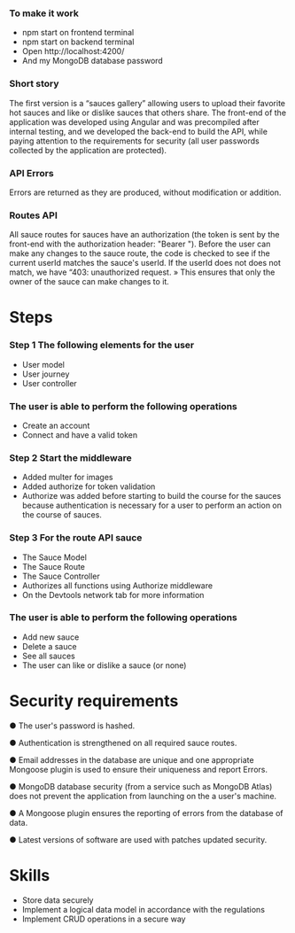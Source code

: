 
### To make it work ###
- npm start on frontend terminal
- npm start on backend terminal
- Open http://localhost:4200/
- And my MongoDB database password

### Short story ###
The first version is a “sauces gallery” allowing users to upload their favorite hot sauces and like or dislike sauces that others share. The front-end of the application was developed using Angular and was precompiled after internal testing, and we developed the back-end to build the API, while paying attention to the requirements for security (all user passwords collected by the application are protected).

### API Errors ###
Errors are returned as they are produced, without modification or addition.

### Routes API ###
All sauce routes for sauces have an authorization (the token is sent by the front-end with the authorization header: "Bearer <token>"). Before the user can make any changes to the sauce route, the code is checked to see if the current userId matches the sauce's userId. If the userId does not does not match, we have “403: unauthorized request. » This ensures that only the owner of the sauce can make changes to it.

# Steps

### Step 1 The following elements for the user ###
- User model
- User journey
- User controller
  
### The user is able to perform the following operations ###
- Create an account 
- Connect and have a valid token
  
### Step 2 Start the middleware ###
- Added multer for images
- Added authorize for token validation
- Authorize was added before starting to build the course for the sauces because authentication is necessary for a user to perform an action on the course of sauces.
  
### Step 3 For the route API sauce ###
- The Sauce Model
- The Sauce Route
- The Sauce Controller
- Authorizes all functions using Authorize middleware
- On the Devtools network tab for more information

### The user is able to perform the following operations ###
- Add new sauce
- Delete a sauce
- See all sauces
- The user can like or dislike a sauce (or
none)

# Security requirements 

● The user's password is hashed.

● Authentication is strengthened on all required sauce routes.

● Email addresses in the database are unique and one appropriate Mongoose plugin is used to ensure their uniqueness and report Errors.

● MongoDB database security (from a service such as MongoDB Atlas) does not prevent the application from launching on the a user's machine.

● A Mongoose plugin ensures the reporting of errors from the database of data.

● Latest versions of software are used with patches updated security.

# Skills
- Store data securely
- Implement a logical data model in accordance with the regulations
- Implement CRUD operations in a secure way
